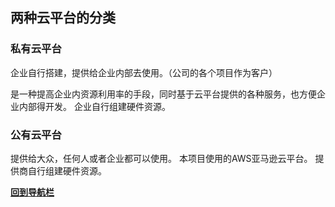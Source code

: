## 两种云平台的分类

### 私有云平台
企业自行搭建，提供给企业内部去使用。（公司的各个项目作为客户）

是一种提高企业内资源利用率的手段，同时基于云平台提供的各种服务，也方便企业内部得开发。
企业自行组建硬件资源。

### 公有云平台
提供给大众，任何人或者企业都可以使用。
本项目使用的AWS亚马逊云平台。
提供商自行组建硬件资源。


**[回到导航栏](/README.md)**
